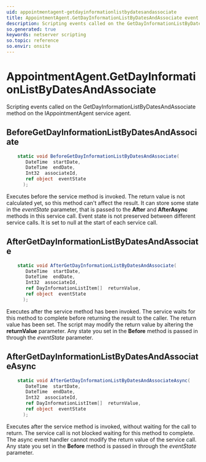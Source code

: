```yaml
---
uid: appointmentagent-getdayinformationlistbydatesandassociate
title: AppointmentAgent.GetDayInformationListByDatesAndAssociate event method
description: Scripting events called on the GetDayInformationListByDatesAndAssociate method on the AppointmentAgent service agent.
so.generated: true
keywords: netserver scripting
so.topic: reference
so.envir: onsite
---
```

# AppointmentAgent.GetDayInformationListByDatesAndAssociate

Scripting events called on the <see cref='M:IAppointmentAgent.GetDayInformationListByDatesAndAssociate'>GetDayInformationListByDatesAndAssociate</see> method on the <see cref='IAppointmentAgent'>IAppointmentAgent</see>  service agent.

## BeforeGetDayInformationListByDatesAndAssociate
```cs
    static void BeforeGetDayInformationListByDatesAndAssociate(
       DateTime  startDate,
       DateTime  endDate,
       Int32  associateId,
       ref object  eventState
      );
```
Executes before the service method is invoked.
The return value is not calculated yet, so this method can't affect the result.
It can store some state in the *eventState* parameter, that is passed to the **After** and **AfterAsync** methods in this service call.
Event state is not preserved between different service calls. It is set to null at the start of each service call.
## AfterGetDayInformationListByDatesAndAssociate
```cs
    static void AfterGetDayInformationListByDatesAndAssociate(
       DateTime  startDate,
       DateTime  endDate,
       Int32  associateId,
       ref DayInformationListItem[]  returnValue,
       ref object  eventState
      );
```
Executes after the service method has been invoked. The service waits for this method to complete before returning the result to the caller.
The return value has been set. The script may modify the return value by altering the **returnValue** parameter.
Any state you set in the **Before** method is passed in through the *eventState* parameter.
## AfterGetDayInformationListByDatesAndAssociateAsync
```cs
    static void AfterGetDayInformationListByDatesAndAssociateAsync(
       DateTime  startDate,
       DateTime  endDate,
       Int32  associateId,
       ref DayInformationListItem[]  returnValue,
       ref object  eventState
      );
```
Executes after the service method is invoked, without waiting for the call to return.
The service call is not blocked waiting for this method to complete.
The async event handler cannot modify the return value of the service call.
Any state you set in the **Before** method is passed in through the *eventState* parameter.

